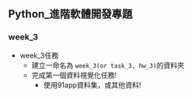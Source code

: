 ## Python_進階軟體開發專題

### week_3

- week_3任務
    - 建立一命名為 `week_3(or task_3, hw_3)`的資料夾
    - 完成第一個資料視覺化任務!
        - 使用91app資料集，或其他資料!
